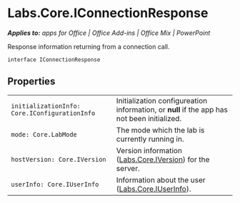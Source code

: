 
# Labs.Core.IConnectionResponse

 _**Applies to:** apps for Office | Office Add-ins | Office Mix | PowerPoint_

Response information returning from a connection call.

```
interface IConnectionResponse
```


## Properties


|||
|:-----|:-----|
| `initializationInfo: Core.IConfigurationInfo`|Initialization configureation information, or  **null** if the app has not been initialized.|
| `mode: Core.LabMode`|The mode which the lab is currently running in.|
| `hostVersion: Core.IVersion`|Version information ([Labs.Core.IVersion](https://dev.office.com/reference/add-ins/office-mix/labs.core.iversion)) for the server.|
| `userInfo: Core.IUserInfo`|Information about the user ([Labs.Core.IUserInfo](https://dev.office.com/reference/add-ins/office-mix/labs.core.iuserinfo)).|
